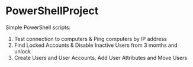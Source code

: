 # PowerShellProject
Simple PowerShell scripts: 
1. Test connection to computers & Ping computers by IP address
2. Find Locked Accounts & Disable Inactive Users from 3 months
and unlock
3. Create Users and User Accounts, Add User Attributes and Move Users
